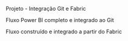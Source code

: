 Projeto - Integração Git e Fabric

Fluxo Power BI completo e integrado ao Git

Fluxo construído e integrado a partir do Fabric

